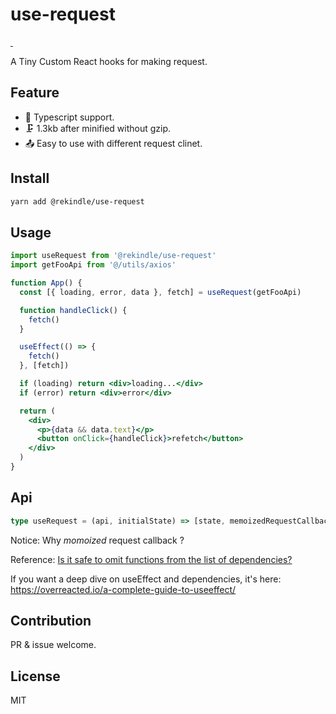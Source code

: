 # use-request

</a>
<a href="https://npmjs.com/package/vue-show" target="\_parent">
<img alt="" src="https://img.shields.io/npm/dm/vue-show.svg" />
</a>
<a href="https://npmjs.com/package/vue-show" target="\_parent">
<img alt="" src="https://img.shields.io/npm/v/vue-show.svg" />
</a>

A Tiny Custom React hooks for making request.

## Feature

- 👕 Typescript support.
- 🗜️ 1.3kb after minified without gzip.
- 📤 Easy to use with different request clinet.

## Install

```bash
yarn add @rekindle/use-request
```

## Usage

```jsx
import useRequest from '@rekindle/use-request'
import getFooApi from '@/utils/axios'

function App() {
  const [{ loading, error, data }, fetch] = useRequest(getFooApi)

  function handleClick() {
    fetch()
  }

  useEffect(() => {
    fetch()
  }, [fetch])

  if (loading) return <div>loading...</div>
  if (error) return <div>error</div>

  return (
    <div>
      <p>{data && data.text}</p>
      <button onClick={handleClick}>refetch</button>
    </div>
  )
}
```

## Api

```ts
type useRequest = (api, initialState) => [state, memoizedRequestCallback]
```

Notice: Why _momoized_ request callback ?

Reference: [Is it safe to omit functions from the list of dependencies?](https://reactjs.org/docs/hooks-faq.html#is-it-safe-to-omit-functions-from-the-list-of-dependencies)

If you want a deep dive on useEffect and dependencies, it's here: https://overreacted.io/a-complete-guide-to-useeffect/

## Contribution

PR & issue welcome.

## License

MIT
